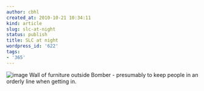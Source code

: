 ```yaml
---
author: cbhl
created_at: 2010-10-21 10:34:11
kind: article
slug: slc-at-night
status: publish
title: SLC at night
wordpress_id: '622'
tags:
- '365'
---
```


![image](http://blog.azuresky.ca/blog/wp-content/uploads/2010/10/wpid-IMG_20101020_225620.jpg)
Wall of furniture outside Bomber - presumably to keep people in an
orderly line when getting in.
